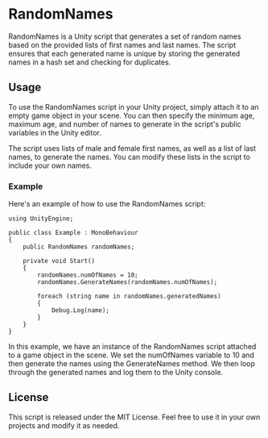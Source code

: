 # RandomNames
RandomNames is a Unity script that generates a set of random names based on the provided lists of first names and last names. The script ensures that each generated name is unique by storing the generated names in a hash set and checking for duplicates.

## Usage
To use the RandomNames script in your Unity project, simply attach it to an empty game object in your scene. You can then specify the minimum age, maximum age, and number of names to generate in the script's public variables in the Unity editor.

The script uses lists of male and female first names, as well as a list of last names, to generate the names. You can modify these lists in the script to include your own names.

### Example
Here's an example of how to use the RandomNames script:

```
using UnityEngine;

public class Example : MonoBehaviour
{
    public RandomNames randomNames;

    private void Start()
    {
        randomNames.numOfNames = 10;
        randomNames.GenerateNames(randomNames.numOfNames);

        foreach (string name in randomNames.generatedNames)
        {
            Debug.Log(name);
        }
    }
}
```

In this example, we have an instance of the RandomNames script attached to a game object in the scene. We set the numOfNames variable to 10 and then generate the names using the GenerateNames method. We then loop through the generated names and log them to the Unity console.

## License
This script is released under the MIT License. Feel free to use it in your own projects and modify it as needed.
